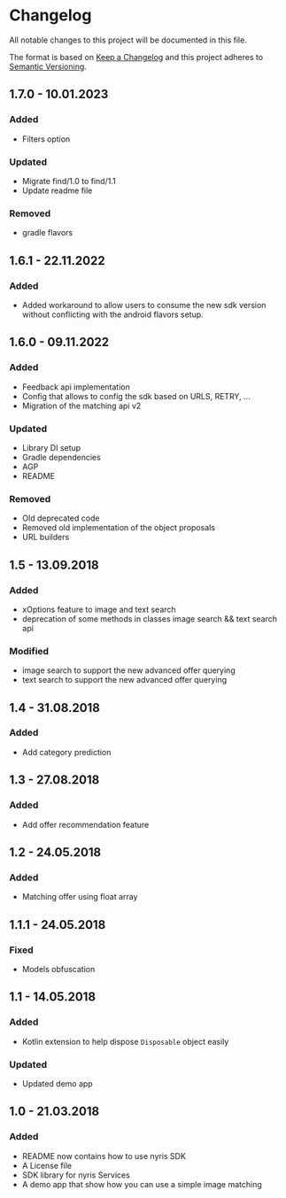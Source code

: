 # Changelog
All notable changes to this project will be documented in this file.

The format is based on [Keep a Changelog](http://keepachangelog.com/en/1.0.0/)
and this project adheres to [Semantic Versioning](http://semver.org/spec/v2.0.0.html).

## 1.7.0 - 10.01.2023
### Added 
* Filters option

### Updated
* Migrate find/1.0 to find/1.1
* Update readme file 

### Removed
* gradle flavors

## 1.6.1 - 22.11.2022
### Added
* Added workaround to allow users to consume the new sdk version without conflicting with the android flavors setup.  

## 1.6.0 - 09.11.2022
### Added 
* Feedback api implementation 
* Config that allows to config the sdk based on URLS, RETRY, ...
* Migration of the matching api v2

### Updated 
* Library DI setup 
* Gradle dependencies
* AGP
* README

### Removed 
* Old deprecated code
* Removed old implementation of the object proposals 
* URL builders

## 1.5 - 13.09.2018
### Added
- xOptions feature to image and text search
- deprecation of some methods in classes image search && text search api

### Modified
- image search to support the new advanced offer querying
- text search to support the new advanced offer querying

## 1.4 - 31.08.2018
### Added
- Add category prediction

## 1.3 - 27.08.2018
### Added
- Add offer recommendation feature

## 1.2 - 24.05.2018
### Added
- Matching offer using float array

## 1.1.1 - 24.05.2018
### Fixed
- Models obfuscation 
 
## 1.1 - 14.05.2018
### Added
- Kotlin extension to help dispose `Disposable` object easily

### Updated
- Updated demo app

## 1.0 - 21.03.2018
### Added
- README now contains how to use nyris SDK
- A License file
- SDK library for nyris Services
- A demo app that show how you can use a simple image matching